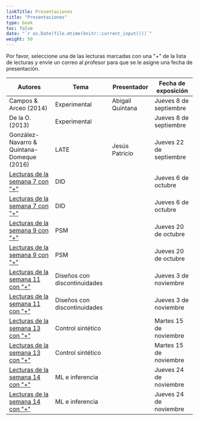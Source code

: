 ```yaml
---
linkTitle: Presentaciones
title: "Presentaciones"
type: book
toc: false
date: "`r as.Date(file.mtime(knitr::current_input()))`"
weight: 50
---
```


Por favor, seleccione una de las lecturas marcadas con una "+" de la lista de lecturas y envíe un correo al profesor para que se le asigne una fecha de presentación.

| **Autores** | **Tema** | **Presentador** | **Fecha de exposición** |
| --- | --- | --- | --- |
| Campos & Arceo (2014)| Experimental | Abigail Quintana  | Jueves 8 de septiembre |
| De la O. (2013) | Experimental |  |  Jueves 8 de septiembre |
| González-Navarro & Quintana-Domeque (2016) | LATE | Jesús Patricio | Jueves 22 de septiembre |
| [Lecturas de la semana 7 con "+"](https://eps-2022.netlify.app/lecturas/#semana-7) | DID   |  | Jueves 6 de octubre |
| [Lecturas de la semana 7 con "+"](https://eps-2022.netlify.app/lecturas/#semana-7) | DID |  | Jueves 6 de octubre |
| [Lecturas de la semana 9 con "+"](https://eps-2022.netlify.app/lecturas/#semana-9) | PSM |  | Jueves 20 de octubre |
| [Lecturas de la semana 9 con "+"](https://eps-2022.netlify.app/lecturas/#semana-9) | PSM |  | Jueves 20 de octubre |
|  [Lecturas de la semana 11 con "+"](https://eps-2022.netlify.app/lecturas/#semana-11) | Diseños con discontinuidades |  | Jueves 3 de noviembre  |
| [Lecturas de la semana 11 con "+"](https://eps-2022.netlify.app/lecturas/#semana-11)  | Diseños con discontinuidades   |  | Jueves 3 de noviembre  |
| [Lecturas de la semana 13 con "+"](https://eps-2022.netlify.app/lecturas/#semana-13)  | Control sintético |  | Martes 15 de noviembre |
| [Lecturas de la semana 13 con "+"](https://eps-2022.netlify.app/lecturas/#semana-13) | Control sintético |  | Martes 15 de noviembre |
| [Lecturas de la semana 14 con "+"](https://eps-2022.netlify.app/lecturas/#semana-14) | ML e inferencia |  | Jueves 24 de noviembre |
| [Lecturas de la semana 14 con "+"](https://eps-2022.netlify.app/lecturas/#semana-14) | ML e inferencia |  | Jueves 24 de noviembre |


